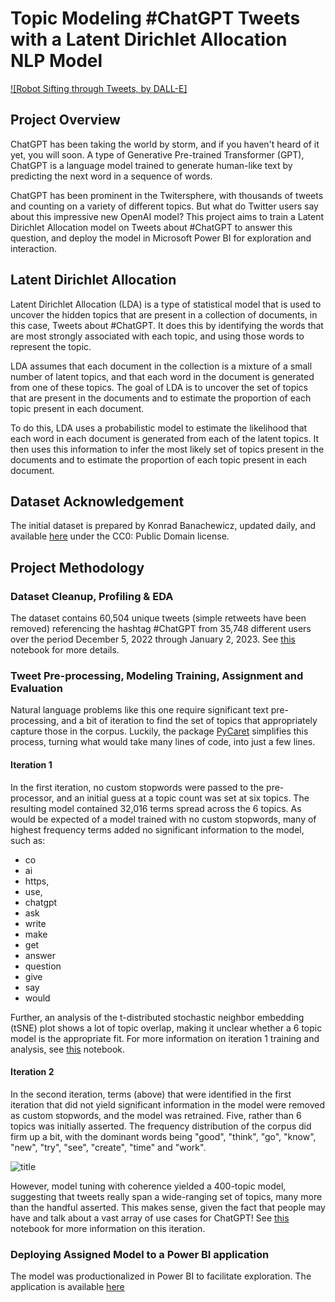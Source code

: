 # Topic Modeling #ChatGPT Tweets with a Latent Dirichlet Allocation NLP Model

[![Robot Sifting through Tweets, by DALL-E]](https://github.com/joelmsherman/ChatGPT-Topic-Modeling/blob/master/Images/RobotTweetFinding_DALL-E.png)

## Project Overview
ChatGPT has been taking the world by storm, and if you haven't heard of it yet, you will soon.  A type of Generative Pre-trained Transformer (GPT), ChatGPT is a language model trained to generate human-like text by predicting the next word in a sequence of words.

ChatGPT has been prominent in the Twitersphere, with thousands of tweets and counting on a variety of different topics.  But what do Twitter users say about this impressive new OpenAI model? This project aims to train a Latent Dirichlet Allocation model on Tweets about #ChatGPT to answer this question, and deploy the model in Microsoft Power BI for exploration and interaction.  

## Latent Dirichlet Allocation
Latent Dirichlet Allocation (LDA) is a type of statistical model that is used to uncover the hidden topics that are present in a collection of documents, in this case, Tweets about #ChatGPT. It does this by identifying the words that are most strongly associated with each topic, and using those words to represent the topic.

LDA assumes that each document in the collection is a mixture of a small number of latent topics, and that each word in the document is generated from one of these topics. The goal of LDA is to uncover the set of topics that are present in the documents and to estimate the proportion of each topic present in each document.

To do this, LDA uses a probabilistic model to estimate the likelihood that each word in each document is generated from each of the latent topics. It then uses this information to infer the most likely set of topics present in the documents and to estimate the proportion of each topic present in each document.

## Dataset Acknowledgement
The initial dataset is prepared by Konrad Banachewicz, updated daily, and available [here](https://www.kaggle.com/datasets/konradb/chatgpt-the-tweets) under the CC0: Public Domain license.

## Project Methodology

### Dataset Cleanup, Profiling & EDA
The dataset contains 60,504 unique tweets (simple retweets have been removed) referencing the hashtag #ChatGPT from 35,748 different users over the period December 5, 2022 through January 2, 2023. See [this](https://app.hex.tech/5b266aaf-b343-4ae7-bdea-218e8fe3001f/hex/87ba702b-030a-4821-8ee1-8f7bf0117139/draft/logic) notebook for more details.

### Tweet Pre-processing, Modeling Training, Assignment and Evaluation
Natural language problems like this one require significant text pre-processing, and a bit of iteration to find the set of topics that appropriately capture those in the corpus.  Luckily, the package [PyCaret](https://pycaret.org/) simplifies this process, turning what would take many lines of code, into just a few lines. 
  
#### Iteration 1
In the first iteration, no custom stopwords were passed to the pre-processor, and an initial guess at a topic count was set at six topics.  The resulting model contained 32,016 terms spread across the 6 topics.  As would be expected of a model trained with no custom stopwords, many of highest frequency terms added no significant information to the model, such as:

* co
* ai
* https,
* use,
* chatgpt
* ask
* write
* make
* get
* answer
* question
* give
* say
* would

Further, an analysis of the t-distributed stochastic neighbor embedding (tSNE) plot shows a lot of topic overlap, making it unclear whether a 6 topic model is the appropriate fit.  For more information on iteration 1 training and analysis, see [this](https://github.com/joelmsherman/ChatGPT-Topic-Modeling/blob/master/Notebooks/Iteration1.ipynb) notebook.

#### Iteration 2
In the second iteration, terms (above) that were identified in the first iteration that did not yield significant information in the model were removed as custom stopwords, and the model was retrained.  Five, rather than 6 topics was initially asserted.  The frequency distribution of the corpus did firm up a bit, with the dominant words being "good", "think", "go", "know", "new", "try", "see", "create", "time" and "work". 

![title](Images/Iter2_corpus.png)

However, model tuning with coherence yielded a 400-topic model, suggesting that tweets really span a wide-ranging set of topics, many more than the handful asserted.  This makes sense, given the fact that people may have and talk about a vast array of use cases for ChatGPT!  See [this](https://github.com/joelmsherman/ChatGPT-Topic-Modeling/blob/master/Notebooks/Iteration2.ipynb) notebook for more information on this iteration.

### Deploying Assigned Model to a Power BI application
The model was productionalized in Power BI to facilitate exploration.  The application is available [here](https://app.powerbi.com/view?r=eyJrIjoiZWVkNGVjYzItZDhmNS00MjJlLWE3YWEtZGM2MjkxYjk1YmEyIiwidCI6IjEwMmY4MzcyLTBlMWUtNDFhMy04ZWU4LTZhOTQ5NzAyZjcxNCJ9)
